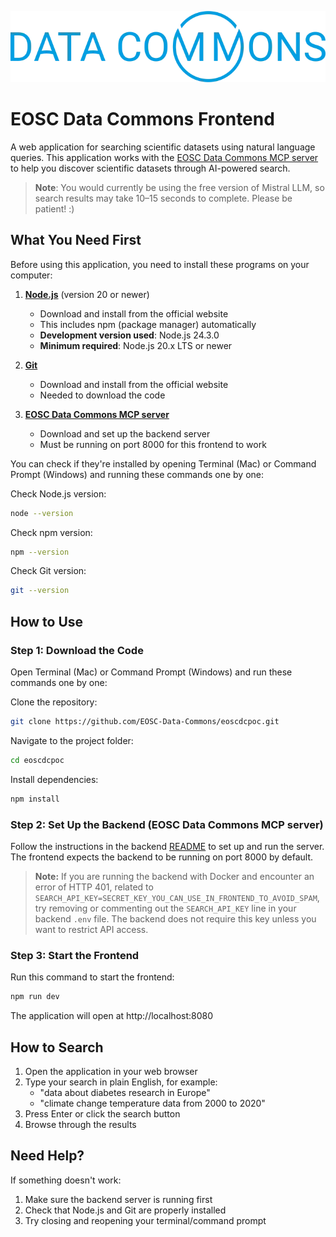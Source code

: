 ![EOSC Data Commons](./public/data-commons-logo.png)

# EOSC Data Commons Frontend

A web application for searching scientific datasets using natural language queries. This application works with the [EOSC Data Commons MCP server](https://github.com/EOSC-Data-Commons/data-commons-mcp) to help you discover scientific datasets through AI-powered search.

> **Note**: You would currently be using the free version of Mistral LLM, so search results may take 10–15 seconds to complete. Please be patient! :)

## What You Need First

Before using this application, you need to install these programs on your computer:

1. **[Node.js](https://nodejs.org/en/download/)** (version 20 or newer)
   - Download and install from the official website
   - This includes npm (package manager) automatically
   - **Development version used**: Node.js 24.3.0
   - **Minimum required**: Node.js 20.x LTS or newer

2. **[Git](https://git-scm.com/downloads)**
   - Download and install from the official website
   - Needed to download the code

3. **[EOSC Data Commons MCP server](https://github.com/EOSC-Data-Commons/data-commons-mcp)**
   - Download and set up the backend server
   - Must be running on port 8000 for this frontend to work

You can check if they're installed by opening Terminal (Mac) or Command Prompt (Windows) and running these commands one by one:

Check Node.js version:
```bash
node --version
```

Check npm version:
```bash
npm --version
```

Check Git version:
```bash
git --version
```

## How to Use

### Step 1: Download the Code

Open Terminal (Mac) or Command Prompt (Windows) and run these commands one by one:

Clone the repository:
```bash
git clone https://github.com/EOSC-Data-Commons/eoscdcpoc.git
```

Navigate to the project folder:
```bash
cd eoscdcpoc
```

Install dependencies:
```bash
npm install
```

### Step 2: Set Up the Backend (EOSC Data Commons MCP server)

Follow the instructions in the backend [README](https://github.com/EOSC-Data-Commons/data-commons-mcp) to set up and run the server. The frontend expects the backend to be running on port 8000 by default.

> **Note:**
> If you are running the backend with Docker and encounter an error of HTTP 401, related to `SEARCH_API_KEY=SECRET_KEY_YOU_CAN_USE_IN_FRONTEND_TO_AVOID_SPAM`, try removing or commenting out the `SEARCH_API_KEY` line in your backend `.env` file. The backend does not require this key unless you want to restrict API access.

### Step 3: Start the Frontend

Run this command to start the frontend:
```bash
npm run dev
```

The application will open at http://localhost:8080

## How to Search

1. Open the application in your web browser
2. Type your search in plain English, for example:
   - "data about diabetes research in Europe"
   - "climate change temperature data from 2000 to 2020"
3. Press Enter or click the search button
4. Browse through the results

## Need Help?

If something doesn't work:
1. Make sure the backend server is running first
2. Check that Node.js and Git are properly installed
3. Try closing and reopening your terminal/command prompt
